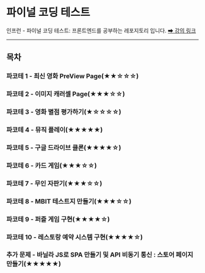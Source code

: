 # 파이널 코딩 테스트 
인프런 - 파이널 코딩 테스트: 프론트엔드를 공부하는 레포지토리 입니다.
[➡ 강의 링크](https://www.inflearn.com/course/프론트엔드-파이널-코딩테스트/)

---

## 목차

### 파코테 1 - 최신 영화 PreView Page(★★☆☆☆)
### 파코테 2 - 이미지 캐러셀 Page(★★★☆☆)
### 파코테 3 - 영화 별점 평가하기(★☆☆☆☆)
### 파코테 4 - 뮤직 플레이(★★★★★)
### 파코테 5 - 구글 드라이브 클론(★★★★☆)
### 파코테 6 - 카드 게임(★★★☆☆)
### 파코테 7 - 무인 자판기(★★★☆☆)
### 파코테 8 - MBIT 테스트지 만들기(★★★☆☆)
### 파코테 9 - 퍼즐 게임 구현(★★★★☆)
### 파코테 10 - 레스토랑 예약 시스템 구현(★★★★☆)
### 추가 문제 - 바닐라 JS로 SPA 만들기 및 API 비동기 통신 : 스토어 페이지 만들기(★★★★★)